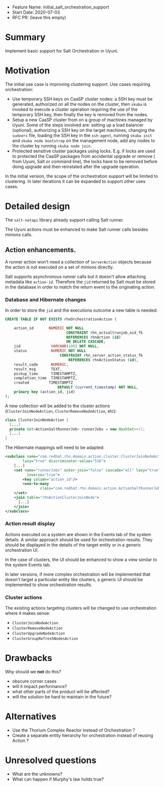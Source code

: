 - Feature Name: initial_salt_orchestration_support
- Start Date: 2020-07-03
- RFC PR: (leave this empty)

# Summary
[summary]: #summary

Implement basic support for Salt Orchestration in Uyuni.

# Motivation
[motivation]: #motivation

The initial use case is improving clustering support. Use cases requiring orchestration:
- Use temporary SSH keys on CaaSP cluster nodes: a SSH key must be generated, authorized on all the nodes on the cluster, then `skuba` is invoked to execute a cluster operation requiring the use of the temporary SSH key, then finally the key is removed from the nodes.
- Setup a new CaaSP cluster from on a group of machines managed by Uyuni. Some of the steps involved are: setting up a load balancer (optional), authorizing a SSH key on the target machines, changing the `sudoers` file, loading the SSH key in the `ssh-agent`, running `skuba init` and `skuba node bootstrap` on the management node, add any nodes to the cluster by running `skuba node join`.
- Protected sensitive cluster packages using locks. E.g. if locks are used to protected the CaaSP packages from accidental upgrade or remove ( from Uyuni, Salt or command line), the locks have to be removed before doing upgrade and then reinstated after the upgrade operation.

In the initial version, the scope of the orchestration support will be limited to clustering. In later iterations it can be expanded to support other uses cases.

# Detailed design
[design]: #detailed-design

The `salt-netapi` library already support calling Salt runner. 

The Uyuni actions must be enhanced to make Salt runner calls besides minions calls.

## Action enhancements.

A runner action won't need a collection of `ServerAction` objects because the action is not executed on a set of minions directly.

Salt supports asynchronous runner calls but it doesn't allow attaching metadata like `action-id`. Therefore the `jid` returned by Salt must be stored in the database in order to match the return event to the originating action. 

### Database and Hibernate changes

In order to store the `jid` and the executions outcome a new table is needed:

```sql
CREATE TABLE IF NOT EXISTS rhnOrchestrationAction (

    action_id       NUMERIC NOT NULL
                            CONSTRAINT rhn_actsaltrunjob_aid_fk
                            REFERENCES rhnAction (id)
                            ON DELETE CASCADE,
    jid              VARCHAR(100) NOT NULL,
    status           NUMERIC NOT NULL
                         CONSTRAINT rhn_server_action_status_fk
                             REFERENCES rhnActionStatus (id),
    result_code      NUMERIC,
    result_msg       TEXT,
    pickup_time      TIMESTAMPTZ,
    completion_time  TIMESTAMPTZ,
    created         TIMESTAMPTZ
                        DEFAULT (current_timestamp) NOT NULL,
    primary key (action_id, jid)
);

```

A new collection will be added to the cluster actions (`ClusterJoinNodeAction`, `ClusterRemoveNodeAction`, etc):

```java
class ClusterJoinNodeAction {
  [...]
  private Set<ActionSaltRunnerJob> runnerJobs = new HashSet<>();
  [...]
}
```

The Hibernate mappings will need to be adapted:

```xml
<subclass name="com.redhat.rhn.domain.action.cluster.ClusterJoinNodeAction"
        lazy="true" discriminator-value="516">
    [...]
    <set name="runnerJobs" outer-join="false" cascade="all" lazy="true"
          inverse="true">
        <key column="action_id"/>
        <one-to-many
                class="com.redhat.rhn.domain.action.ActionSaltRunnerJob" />
    </set>
    <join table="rhnActionClusterJoinNode">
      [...]
    </join>
</subclass>

```

### Action result display

Actions executed on a system are shown in the Events tab of the system details. A similar approach should be used for orchestration results. They should be displayed in the details of the target entity or in a generic orchestration UI.

In the case of clusters, the UI should be enhanced to show a view similar to the system Events tab.

In later versions, if more complex orchestration will be implemented that doesn't target a particular entity like clusters, a generic UI should be implemented to show orchestration results.

### Cluster actions

The existing actions targeting clusters will be changed to use orchestration where it makes sense:
- `ClusterJoinNodeAction`
- `ClusterRemoveNodeAction`
- `ClusterUpgradeNodeAction`
- `ClusterGroupRefreshNodesAction`


# Drawbacks
[drawbacks]: #drawbacks

Why should we **not** do this?

  * obscure corner cases
  * will it impact performance?
  * what other parts of the product will be affected?
  * will the solution be hard to maintain in the future?

# Alternatives
[alternatives]: #alternatives

- Use the Thorium Complex Reactor instead of Orchestration ?
- Create a separate entity hierarchy for orchestration instead of reusing Action ?

# Unresolved questions
[unresolved]: #unresolved-questions

- What are the unknowns?
- What can happen if Murphy's law holds true?
